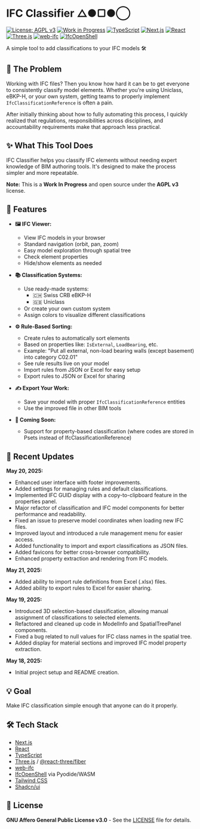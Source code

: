 # IFC Classifier △●▢●◯

[![License: AGPL v3](https://img.shields.io/badge/License-AGPL%20v3-blue.svg)](https://www.gnu.org/licenses/agpl-3.0)
[![Work in Progress](https://img.shields.io/badge/Status-WIP-orange.svg)]()
[![TypeScript](https://img.shields.io/badge/TypeScript-3178C6.svg?logo=typescript&logoColor=white)]()
[![Next.js](https://img.shields.io/badge/Next.js-000000.svg?logo=nextdotjs&logoColor=white)]()
[![React](https://img.shields.io/badge/React-61DAFB.svg?logo=react&logoColor=black)]()
[![Three.js](https://img.shields.io/badge/Three.js-000000.svg?logo=threedotjs&logoColor=white)]()
[![web-ifc](https://img.shields.io/badge/web--ifc-lightgrey.svg)]()
[![IfcOpenShell](https://img.shields.io/badge/IfcOpenShell-red.svg)]()

A simple tool to add classifications to your IFC models 🛠️

## 🎯 The Problem

Working with IFC files? Then you know how hard it can be to get everyone to consistently classify model elements. Whether you're using Uniclass, eBKP-H, or your own system, getting teams to properly implement `IfcClassificationReference` is often a pain.

After initially thinking about how to fully automating this process, I quickly realized that regulations, responsibilities across disciplines, and accountability requirements make that approach less practical.

## ✨ What This Tool Does

IFC Classifier helps you classify IFC elements without needing expert knowledge of BIM authoring tools. It's designed to make the process simpler and more repeatable.

**Note:** This is a **Work In Progress** and open source under the **AGPL v3** license.

## 🌟 Features

- **🖼️ IFC Viewer:**

  - View IFC models in your browser
  - Standard navigation (orbit, pan, zoom)
  - Easy model exploration through spatial tree
  - Check element properties
  - Hide/show elements as needed

- **📚 Classification Systems:**

  - Use ready-made systems:
    - 🇨🇭 Swiss CRB eBKP-H
    - 🇬🇧 Uniclass
  - Or create your own custom system
  - Assign colors to visualize different classifications

- **⚙️ Rule-Based Sorting:**

  - Create rules to automatically sort elements
  - Based on properties like: `IsExternal`, `LoadBearing`, etc.
  - Example: "Put all external, non-load bearing walls (except basement) into category C02.01"
  - See rule results live on your model
  - Import rules from JSON or Excel for easy setup
  - Export rules to JSON or Excel for sharing

- **✍️ Export Your Work:**

  - Save your model with proper `IfcClassificationReference` entities
  - Use the improved file in other BIM tools

- **🔮 Coming Soon:**
  - Support for property-based classification (where codes are stored in Psets instead of IfcClassificationReference)

## 🚀 Recent Updates

**May 20, 2025:**

- Enhanced user interface with footer improvements.
- Added settings for managing rules and default classifications.
- Implemented IFC GUID display with a copy-to-clipboard feature in the properties panel.
- Major refactor of classification and IFC model components for better performance and readability.
- Fixed an issue to preserve model coordinates when loading new IFC files.
- Improved layout and introduced a rule management menu for easier access.
- Added functionality to import and export classifications as JSON files.
- Added favicons for better cross-browser compatibility.
- Enhanced property extraction and rendering from IFC models.

**May 21, 2025:**

- Added ability to import rule definitions from Excel (.xlsx) files.
- Added ability to export rules to Excel for easier sharing.

**May 19, 2025:**

- Introduced 3D selection-based classification, allowing manual assignment of classifications to selected elements.
- Refactored and cleaned up code in ModelInfo and SpatialTreePanel components.
- Fixed a bug related to null values for IFC class names in the spatial tree.
- Added display for material sections and improved IFC model property extraction.

**May 18, 2025:**

- Initial project setup and README creation.

## 💡 Goal

Make IFC classification simple enough that anyone can do it properly.

## 🛠️ Tech Stack

- [Next.js](https://nextjs.org/)
- [React](https://reactjs.org/)
- [TypeScript](https://www.typescriptlang.org/)
- [Three.js](https://threejs.org/) / [@react-three/fiber](https://docs.pmnd.rs/react-three-fiber)
- [web-ifc](https://github.com/IFCjs/web-ifc)
- [IfcOpenShell](https://ifcopenshell.org/) via Pyodide/WASM
- [Tailwind CSS](https://tailwindcss.com/)
- [Shadcn/ui](https://ui.shadcn.com/)

## 📄 License

**GNU Affero General Public License v3.0** - See the [LICENSE](./LICENSE) file for details.
